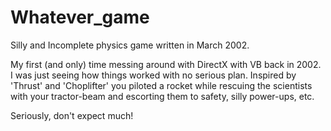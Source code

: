 # Whatever_game
Silly and Incomplete physics game written in March 2002.

My first (and only) time messing around with DirectX with VB back in 2002. I was just seeing how things worked with no serious plan. Inspired by 'Thrust' and 'Choplifter' you piloted a rocket while rescuing the scientists with your tractor-beam and escorting them to safety, silly power-ups, etc.

Seriously, don't expect much!

